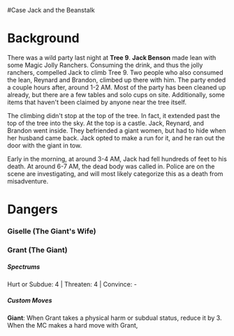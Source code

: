 #Case Jack and the Beanstalk
# Background
There was a wild party last night at **Tree 9**. **Jack Benson** made lean with some Magic Jolly Ranchers. Consuming the drink, and thus the jolly ranchers, compelled Jack to climb Tree 9. Two people who also consumed the lean, Reynard and Brandon, climbed up there with him.
	The party ended a couple hours after, around 1-2 AM. Most of the party has been cleaned up already, but there are a few tables and solo cups on site. Additionally, some items that haven't been claimed by anyone near the tree itself.

The climbing didn't stop at the top of the tree. In fact, it extended past the top of the tree into the sky. At the top is a castle. Jack, Reynard, and Brandon went inside. They befriended a giant women, but had to hide when her husband came back. Jack opted to make a run for it, and he ran out the door with the giant in tow.

Early in the morning, at around 3-4 AM, Jack had fell hundreds of feet to his death. At around 6-7 AM, the dead body was called in. Police are on the scene are investigating, and will most likely categorize this as a death from misadventure.

# Dangers
### Giselle (The Giant's Wife)

### Grant (The Giant)
##### Spectrums
Hurt or Subdue: 4 | Threaten: 4 | Convince: -
##### Custom Moves

**Giant**: When Grant takes a physical harm or subdual status, reduce it by 3. When the MC makes a hard move with Grant, 
